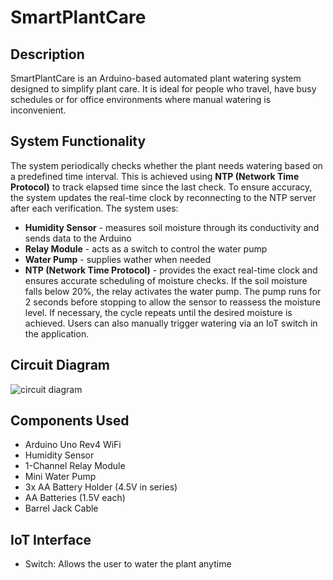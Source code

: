 ﻿# SmartPlantCare
## Description
SmartPlantCare is an Arduino-based automated plant watering system designed to simplify plant care. It is ideal for people who travel, have busy schedules or for office environments where manual watering is inconvenient.
## System Functionality
The system periodically checks whether the plant needs watering based on a predefined time interval. This is achieved using **NTP (Network Time Protocol)** to track elapsed time since the last check. To ensure accuracy, the system updates the real-time clock by reconnecting to the NTP server after each verification.
The system uses:
- **Humidity Sensor** - measures soil moisture through its conductivity and sends data to the Arduino
- **Relay Module** - acts as a switch to control the water pump
- **Water Pump** - supplies wather when needed
- **NTP (Network Time Protocol)** - provides the exact real-time clock and ensures accurate scheduling of moisture checks.
If the soil moisture falls below 20%, the relay activates the water pump. The pump runs for 2 seconds before stopping to allow the sensor to reassess the moisture level. If necessary, the cycle repeats until the desired moisture is achieved. Users can also manually trigger watering via an IoT switch in the application.
## Circuit Diagram
![circuit diagram](https://github.com/user-attachments/assets/02d965f5-00b6-4f7a-b03a-4a219a3c8d2b)

## Components Used
- Arduino Uno Rev4 WiFi
- Humidity Sensor
- 1-Channel Relay Module
- Mini Water Pump
- 3x AA Battery Holder (4.5V in series)
- AA Batteries (1.5V each)
- Barrel Jack Cable
## IoT Interface
- Switch: Allows the user to water the plant anytime
